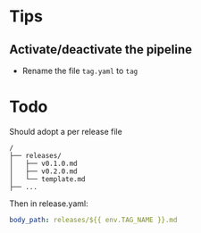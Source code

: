 # Tips
## Activate/deactivate the pipeline
- Rename the file `tag.yaml` to `tag`  
  

# Todo
Should adopt a per release file
```
/
├── releases/
│   ├── v0.1.0.md
│   ├── v0.2.0.md
│   └── template.md
├── ...
```

Then in release.yaml:
```yaml
body_path: releases/${{ env.TAG_NAME }}.md
```  